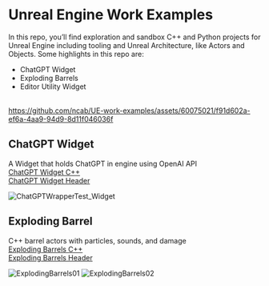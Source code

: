 # Unreal Engine Work Examples
In this repo, you’ll find exploration and sandbox C++ and Python projects for Unreal Engine including tooling and Unreal Architecture, like Actors and Objects. Some highlights in this repo are:

- ChatGPT Widget<br>
- Exploding Barrels<br>
- Editor Utility Widget<br><br>



https://github.com/ncab/UE-work-examples/assets/60075021/f91d602a-ef6a-4aa9-94d9-8d11f046036f


## **ChatGPT Widget** 
A Widget that holds ChatGPT in engine using OpenAI API<br>
[ChatGPT Widget C++](https://github.com/ncab/UE-work-examples/blob/main/ChatGPT/Source/ChatGPT/Private/ChatGPTWrapper.cpp)<br>
[ChatGPT Widget Header](https://github.com/ncab/UE-work-examples/blob/main/ChatGPT/Source/ChatGPT/Public/ChatGPTWrapper.h)<br>

![ChatGPTWrapperTest_Widget](https://github.com/ncab/UE-work-examples/assets/60075021/ea9ed7ed-862e-4c7e-9f6e-77bc7998f4e4)
<br>
## **Exploding Barrel** 
C++ barrel actors with particles, sounds, and damage<br>
[Exploding Barrels C++](https://github.com/ncab/UE-work-examples/blob/main/Sandbox/Source/Sandbox/Private/ExplodingBarrel.cpp)<br>
[Exploding Barrels Header](https://github.com/ncab/UE-work-examples/blob/main/Sandbox/Source/Sandbox/Public/ExplodingBarrel.h)<br>

![ExplodingBarrels01](https://github.com/ncab/UE-work-examples/assets/60075021/f98768f3-1fe9-48e0-acec-b61541e14209)
![ExplodingBarrels02](https://github.com/ncab/UE-work-examples/assets/60075021/accbd280-1f28-45a5-8902-780c6dedf1fd)
